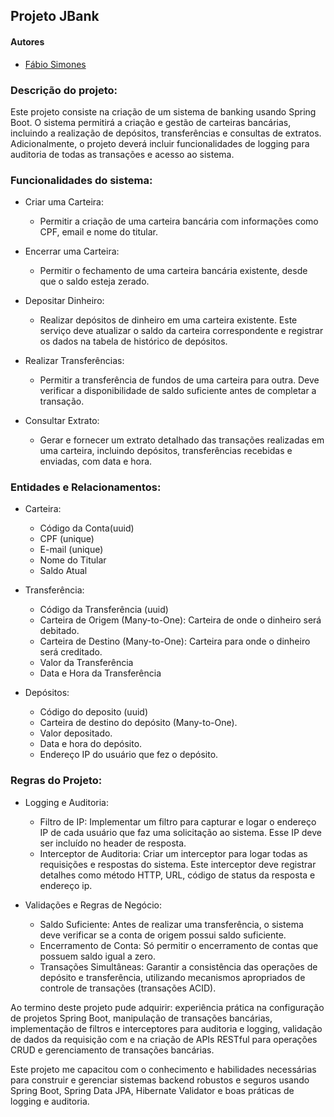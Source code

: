 ## Projeto JBank
#### Autores
- [Fábio Simones](https://github.com/FabioSimones)

### Descrição do projeto:
<p>Este projeto consiste na criação de um sistema de banking usando Spring Boot. O sistema permitirá a criação e gestão de carteiras bancárias, 
  incluindo a realização de depósitos, transferências e consultas de extratos. Adicionalmente, o projeto deverá incluir funcionalidades de 
  logging para auditoria de todas as transações e acesso ao sistema.</p>

### Funcionalidades do sistema:

<ul>
  <li>Criar uma Carteira: </li>
  <ul>
    <li>Permitir a criação de uma carteira bancária com informações como CPF, email e nome do titular.</li>
  </ul>
</ul>

  <ul>
    <li>Encerrar uma Carteira: </li>
    <ul>
      <li>Permitir o fechamento de uma carteira bancária existente, desde que o saldo esteja zerado.</li>
    </ul>
  </ul>

  <ul>
    <li>Depositar Dinheiro: </li>
    <ul>
      <li>Realizar depósitos de dinheiro em uma carteira existente. Este serviço deve atualizar o saldo da carteira correspondente e registrar 
        os dados na tabela de histórico de depósitos.
      </li>
    </ul>
  </ul>

  <ul>
    <li>Realizar Transferências: </li>
    <ul>
      <li>Permitir a transferência de fundos de uma carteira para outra. Deve verificar a disponibilidade de saldo suficiente antes de completar a transação.
      </li>
    </ul>
  </ul>

  <ul>
    <li>Consultar Extrato: </li>
    <ul>
      <li>Gerar e fornecer um extrato detalhado das transações realizadas em uma carteira, incluindo depósitos, transferências recebidas e enviadas, com data e hora.
      </li>
    </ul>
  </ul>
</ul>

### Entidades e Relacionamentos:

<ul>
  <li>Carteira:</li>
  <ul>
    <li>Código da Conta(uuid)</li>
    <li>CPF (unique)</li>
    <li>E-mail (unique)</li>
    <li>Nome do Titular</li>
    <li>Saldo Atual</li>
  </ul>
</ul>

<ul>
  <li>Transferência:</li>
  <ul>
    <li>Código da Transferência (uuid)</li>
    <li>Carteira de Origem (Many-to-One): Carteira de onde o dinheiro será debitado.</li>
    <li>Carteira de Destino (Many-to-One): Carteira para onde o dinheiro será creditado.</li>
    <li>Valor da Transferência</li>
    <li>Data e Hora da Transferência</li>
  </ul>
</ul>

<ul>
  <li>Depósitos:</li>
  <ul>
    <li>Código do deposito (uuid)</li>
    <li>Carteira de destino do depósito (Many-to-One).</li>
    <li>Valor depositado.</li>
    <li>Data e hora do depósito.</li>
    <li>Endereço IP do usuário que fez o depósito.</li>
  </ul>
</ul>

### Regras do Projeto:
<ul>
  <li>Logging e Auditoria:</li>
  <ul>
    <li>Filtro de IP: Implementar um filtro para capturar e logar o endereço IP de cada usuário que faz uma solicitação ao sistema. Esse IP deve ser 
      incluído no header de resposta.</li>
    <li>Interceptor de Auditoria: Criar um interceptor para logar todas as requisições e respostas do sistema. Este interceptor deve registrar detalhes 
      como método HTTP, URL, código de status da resposta e endereço ip.</li>
  </ul>
</ul>

<ul>
  <li>Validações e Regras de Negócio:</li>
  <ul>
    <li>Saldo Suficiente: Antes de realizar uma transferência, o sistema deve verificar se a conta de origem possui saldo suficiente.</li>
    <li>Encerramento de Conta: Só permitir o encerramento de contas que possuem saldo igual a zero.</li>
    <li>Transações Simultâneas: Garantir a consistência das operações de depósito e transferência, utilizando mecanismos apropriados de controle 
      de transações (transações ACID).</li>
  </ul>
</ul>

<p>
  Ao termino deste projeto pude adquirir: experiência prática na configuração de projetos Spring Boot, manipulação de transações bancárias, 
  implementação de filtros e interceptores para auditoria e logging, validação de dados da requisição com e na criação de APIs RESTful para 
  operações CRUD e gerenciamento de transações bancárias.
</p>
  
<p>
  Este projeto me capacitou com o conhecimento e habilidades necessárias para construir e gerenciar sistemas backend robustos e 
  seguros usando Spring Boot, Spring Data JPA, Hibernate Validator e boas práticas de logging e auditoria.
</p>

